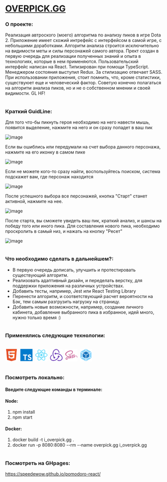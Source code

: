 # [OVERPICK.GG](https://speedewow.github.io/pomodoro-react/)

### О проекте:

Реализация автроского (моего) алгоритма по анализу пиков в игре Dota 2. Приложение имеет схожий интрефейс с интерфейсом в самой игре, с небольшими доработками. Алгоритм анализа строится исключительно на видимости меты и силы персонажей самого автора. Прект создан в первую очередь для реализации полученных знаний и опыта в технологиях, которые в нем применяются. Пользовательский интерфейс написан на React. Типизирован при помощи TypeScript. Менеджером состояния выступил Redux. За стилизацию отвечает SASS. При использовании приложения, стоит помнить, что, кроме статистики, существуюет еще и человеческий фактор. Советую конечно полагаться на алгоритм анализа пиков, но и не о собственном мнении и своей видимости. GL HF!

#

### Краткий GuidLine:

Для того что-бы пикнуть героя необходимо на него навести мышь, появится выделение, нажмите на него и он сразу попадет в ваш пик

![image](https://user-images.githubusercontent.com/96829326/202210471-e5a3bcde-4d82-4a48-9a1e-e04e53c578b2.png)

Если вы ошиблись или передумали на счет выбора данного персонажа, нажмите на его иконку в самом пике

![image](https://user-images.githubusercontent.com/96829326/202213601-a88830fd-65cf-4427-a09d-8a3797adee48.png)

Если не можете кого-то сразу найти, воспользуйтесь поиском, система подскажет вам, где персонаж находится

![image](https://user-images.githubusercontent.com/96829326/202210802-493e9c65-c809-4db3-bfc7-6d7e4cafff25.png)

После успешного выбора все персонажей, кнопка "Старт" станет активной, нажмите на нее.

![image](https://user-images.githubusercontent.com/96829326/202210948-0118fb84-9b04-42b6-8418-f3fb514c7afb.png)

После старта, вы сможете увидеть ваш пик, краткий анализ, и шансы на победу того или иного пика. Для составления нового пика, необходимо проскролить в самый низ, и нажать на кнопку "Ресет"

![image](https://user-images.githubusercontent.com/96829326/202211103-2dcb37a8-771a-4238-b9e3-81cae88440cf.png)

#

### Что необходимо сделать в дальнейшем?:

- В первую очередь дописать, улучшить и протестировать существующий алгоритм.
- Реализовать адаптивный дизайн, и переделать верстку, для поддержки приложения на различных устройствах.
- Добавить тесты, например, Jest или React Testing Library
- Перенести алгоритм, и соответствующий расчет вероятности на Бэк, тем самым разгрузить нагрузку на страницу.
- Добавить новые возможности, например, создание личного кабинета, добавление выбранного пика в избранное, идей много, нужно только время :)

#

### Применялись следующие технологии:

<br>
<div>
  <img src="https://github.com/devicons/devicon/blob/master/icons/html5/html5-original.svg" title="HTML5" alt="HTML" width="40" height="40"/>&nbsp;
  <img src="https://github.com/devicons/devicon/blob/master/icons/typescript/typescript-original.svg" title="TypeScript" alt="TypeScript" width="40" height="40"/>&nbsp;
  <img src="https://github.com/devicons/devicon/blob/master/icons/react/react-original.svg" title="React" alt="React" width="40" height="40"/>&nbsp;
  <img src="https://github.com/devicons/devicon/blob/master/icons/redux/redux-original.svg" title="Redux" alt="React" width="40" height="40"/>&nbsp;
  <img src="https://github.com/devicons/devicon/blob/master/icons/sass/sass-original.svg" title="SASS" alt="React" width="40" height="40"/>&nbsp;
  <img src="https://github.com/devicons/devicon/blob/master/icons/webpack/webpack-original.svg" title="Webpack" alt="Webpack" width="40" height="40"/>&nbsp;
  
#

### Посмотреть локально:

#### Введите следующие команды в терминале:

#### Node:

1. npm install
2. npm start

#### Docker:

1. docker build -t i_overpick.gg .
2. docker run -p 8080:8080 --rm --name overpick.gg i_overpick.gg

#

### Посмотреть на GHpages:

https://speedewow.github.io/pomodoro-react/
